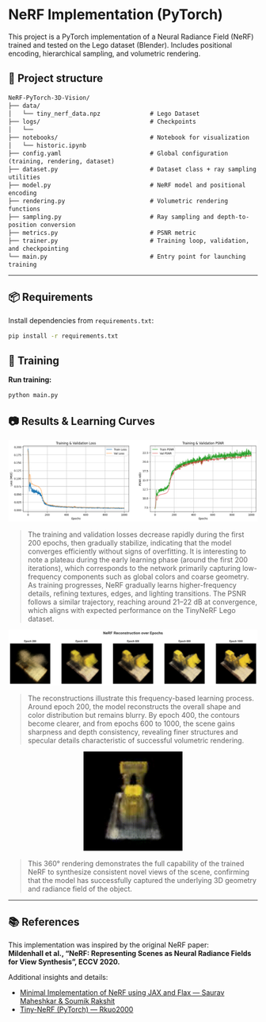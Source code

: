 # NeRF Implementation (PyTorch)

This project is a PyTorch implementation of a Neural Radiance Field (NeRF) 
trained and tested on the Lego dataset (Blender). Includes positional encoding, hierarchical sampling, and volumetric rendering.

## 📁 Project structure

```
NeRF-PyTorch-3D-Vision/
├── data/
│   └── tiny_nerf_data.npz              # Lego Dataset
├── logs/                               # Checkpoints
│   └──
├── notebooks/                          # Notebook for visualization
│   └── historic.ipynb
├── config.yaml                         # Global configuration (training, rendering, dataset)
├── dataset.py                          # Dataset class + ray sampling utilities
├── model.py                            # NeRF model and positional encoding
├── rendering.py                        # Volumetric rendering functions
├── sampling.py                         # Ray sampling and depth-to-position conversion
├── metrics.py                          # PSNR metric
├── trainer.py                          # Training loop, validation, and checkpointing
└── main.py                             # Entry point for launching training
```
---

## 📦 Requirements
Install dependencies from `requirements.txt`:
```bash
pip install -r requirements.txt
```

## 🚀 Training

**Run training:**
```bash
python main.py
```

## 📷 Results & Learning Curves

<p align="center">
  <img src="outputs/plot_historic.png" alt="MultiUNet Prediction" width="1000"/>
</p>

> The training and validation losses decrease rapidly during the first 200 epochs, then gradually stabilize, indicating that the model converges efficiently without signs of overfitting. It is interesting to note a plateau during the early learning phase (around the first 200 iterations), which corresponds to the network primarily capturing low-frequency components such as global colors and coarse geometry. As training progresses, NeRF gradually learns higher-frequency details, refining textures, edges, and lighting transitions. The PSNR follows a similar trajectory, reaching around 21–22 dB at convergence, which aligns with expected performance on the TinyNeRF Lego dataset.

<p align="center">
  <img src="outputs/reconstructions.png" alt="MultiUNet Prediction" width="1000"/>
</p>

> The reconstructions illustrate this frequency-based learning process. Around epoch 200, the model reconstructs the overall shape and color distribution but remains blurry. By epoch 400, the contours become clearer, and from epochs 600 to 1000, the scene gains sharpness and depth consistency, revealing finer structures and specular details characteristic of successful volumetric rendering.

<p align="center">
  <img src="outputs/nerf_360.gif" alt="NeRF 360° Reconstruction" width="200"/>
</p>

> This 360° rendering demonstrates the full capability of the trained NeRF to synthesize consistent novel views of the scene, confirming that the model has successfully captured the underlying 3D geometry and radiance field of the object.

---

## 📚 References

This implementation was inspired by the original NeRF paper:  
**Mildenhall et al., “NeRF: Representing Scenes as Neural Radiance Fields for View Synthesis”, ECCV 2020.**

Additional insights and details:  
- [Minimal Implementation of NeRF using JAX and Flax — Saurav Maheshkar & Soumik Rakshit](https://www.kaggle.com/code/sauravmaheshkar/jax-flax-minimal-implementation-of-nerf)  
- [Tiny-NeRF (PyTorch) — Rkuo2000](https://www.kaggle.com/code/rkuo2000/tiny-nerf/notebook)
